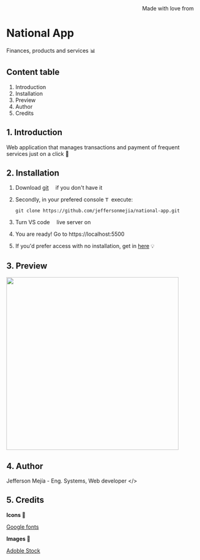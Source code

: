 <div align="right">
Made with love from <img src='https://i.postimg.cc/Mc25FLHJ/Flag-of-Ecuador.png' width='10'/> 
</div>

# **National App**

Finances, products and services 📊

## Content table

1. Introduction
2. Installation
3. Preview
4. Author
5. Credits

## 1. Introduction

Web application that manages transactions and payment of frequent services just on a click 📱

## 2. Installation

1. Download [git](https://git-scm.com/downloads) <img src='https://i.postimg.cc/4nGTxK8y/Git-Icon-1788-C.png' width="10"/> if you don't have it
2. Secondly, in your prefered console <img src='https://i.postimg.cc/GmBZnx3K/7560719.png' width="12" alt="Terminal freepik by Royyan Wijaya"/> execute:

   ```
   git clone https://github.com/jeffersonmejia/national-app.git
   ```

3. Turn VS code <img src='https://code.visualstudio.com/favicon.ico' width="10"/> live server on

4. You are ready! Go to https://localhost:5500 <img src='https://i.postimg.cc/76PGf6WB/google-chrome-logo-png-0.png' width="12"/>

5. If you'd prefer access with no installation, get in [here](https://jeffersonmejia.github.io/weather) 💡

## 3. Preview

<img src="https://i.postimg.cc/nVsLB6ZT/Frame-1.png" width="450"/>

## 4. Author

Jefferson Mejía - Eng. Systems, Web developer </>

## 5. Credits

**Icons 💎**

[Google fonts](https://fonts.google.com/about)

**Images 🌌**

[Adoble Stock](https://stock.adobe.com)
